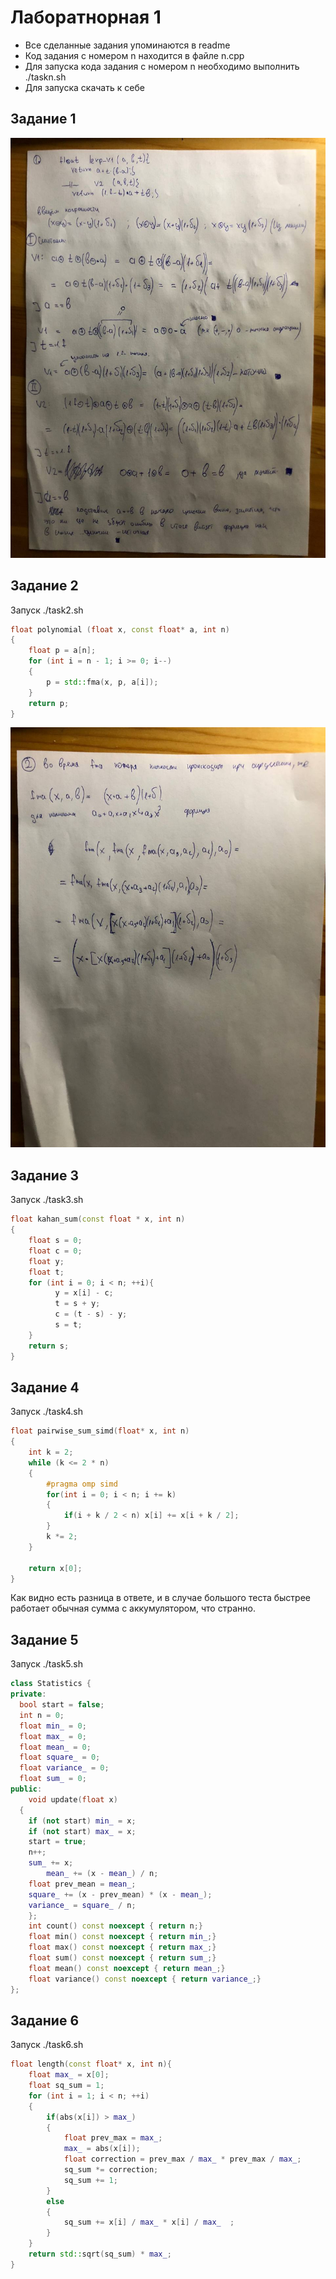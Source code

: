 # Лаборатнорная 1

- Все сделанные задания упоминаются в readme
- Код задания с номером n находится в файле n.cpp
- Для запуска кода задания с номером n необходимо выполнить ./taskn.sh
- Для запуска скачать к себе

## Задание 1
![](/images/task1.jpg)

## Задание 2
Запуск ./task2.sh
```cpp
float polynomial (float x, const float* a, int n)
{
    float p = a[n];
    for (int i = n - 1; i >= 0; i--)
    {
        p = std::fma(x, p, a[i]);
    }
    return p;
}
```
![](/images/task2.jpg)

## Задание 3
Запуск ./task3.sh
```cpp
float kahan_sum(const float * x, int n)
{
	float s = 0;
    float c = 0;
    float y;
    float t;
	for (int i = 0; i < n; ++i){
		  y = x[i] - c;
		  t = s + y;
		  c = (t - s) - y;
		  s = t;
	}
	return s;
}
```

## Задание 4
Запуск ./task4.sh
```cpp
float pairwise_sum_simd(float* x, int n)
{
    int k = 2;
    while (k <= 2 * n)
    {
        #pragma omp simd
        for(int i = 0; i < n; i += k)
        {
            if(i + k / 2 < n) x[i] += x[i + k / 2];
        }
        k *= 2;
    }

    return x[0];
}
```
Как видно есть разница в ответе, и в случае большого теста быстрее работает обычная сумма с аккумулятором, что странно.

## Задание 5
Запуск ./task5.sh
```cpp
class Statistics {
private:
  bool start = false;
  int n = 0;
  float min_ = 0;
  float max_ = 0;
  float mean_ = 0;
  float square_ = 0;
  float variance_ = 0;
  float sum_ = 0;
public:
	void update(float x)
  {
    if (not start) min_ = x;
    if (not start) max_ = x;
    start = true;
    n++;
    sum_ += x;
		mean_ += (x - mean_) / n;
    float prev_mean = mean_;
    square_ += (x - prev_mean) * (x - mean_);
    variance_ = square_ / n;
	};
	int count() const noexcept { return n;}
	float min() const noexcept { return min_;}
	float max() const noexcept { return max_;}
	float sum() const noexcept { return sum_;}
	float mean() const noexcept { return mean_;}
	float variance() const noexcept { return variance_;}
};
```

## Задание 6
Запуск ./task6.sh
```cpp
float length(const float* x, int n){
    float max_ = x[0];
    float sq_sum = 1; 
    for (int i = 1; i < n; ++i)
    {
        if(abs(x[i]) > max_)
        {
            float prev_max = max_;
            max_ = abs(x[i]);
            float correction = prev_max / max_ * prev_max / max_;
            sq_sum *= correction;
            sq_sum += 1;
        }
        else
        {
            sq_sum += x[i] / max_ * x[i] / max_  ;
        }
    }
    return std::sqrt(sq_sum) * max_;
}
```